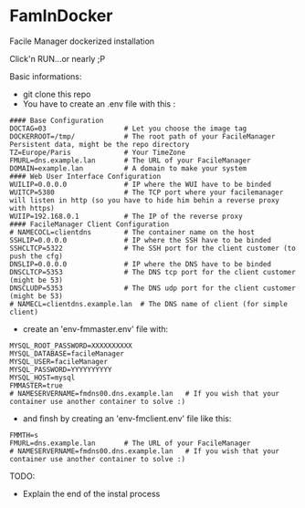 # FamInDocker
Facile Manager dockerized installation

Click'n RUN...or nearly ;P

Basic informations:
  * git clone this repo
  * You have to create an .env file with this :
```
#### Base Configuration
DOCTAG=03                   # Let you choose the image tag
DOCKERROOT=/tmp/            # The root path of your FacileManager Persistent data, might be the repo directory
TZ=Europe/Paris             # Your TimeZone
FMURL=dns.example.lan       # The URL of your FacileManager
DOMAIN=example.lan          # A domain to make your system 
#### Web User Interface Configuration
WUILIP=0.0.0.0              # IP where the WUI have to be binded
WUITCP=5380                 # The TCP port where your facilemanager will listen in http (so you have to hide him behin a reverse proxy with https)
WUIIP=192.168.0.1           # The IP of the reverse proxy
#### FacileManager Client Configuration
# NAMECOCL=clientdns        # The container name on the host
SSHLIP=0.0.0.0              # IP where the SSH have to be binded
SSHCLTCP=5322               # The SSH port for the client customer (to push the cfg)
DNSLIP=0.0.0.0              # IP where the DNS have to be binded
DNSCLTCP=5353               # The DNS tcp port for the client customer (might be 53)
DNSCLUDP=5353               # The DNS udp port for the client customer (might be 53)
# NAMECL=clientdns.example.lan  # The DNS name of client (for simple client)
```

  * create an 'env-fmmaster.env' file with:
```
MYSQL_ROOT_PASSWORD=XXXXXXXXXX
MYSQL_DATABASE=facileManager
MYSQL_USER=facileManager
MYSQL_PASSWORD=YYYYYYYYYY
MYSQL_HOST=mysql
FMMASTER=true
# NAMESERVERNAME=fmdns00.dns.example.lan   # If you wish that your container use another container to solve :)
```
  * and finsh by creating an 'env-fmclient.env' file like this:
```
FMMTH=s
FMURL=dns.example.lan       # The URL of your FacileManager
# NAMESERVERNAME=fmdns00.dns.example.lan   # If you wish that your container use another container to solve :)
```


TODO:
  - Explain the end of the instal process
